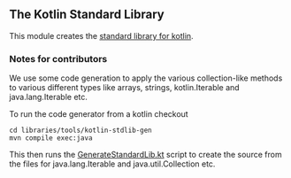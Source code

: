 ## The Kotlin Standard Library

This module creates the [standard library for kotlin](http://jetbrains.github.com/kotlin/versions/snapshot/apidocs/index.html).

### Notes for contributors

We use some code generation to apply the various collection-like methods to various different types like arrays, strings, kotlin.Iterable and java.lang.Iterable etc.

To run the code generator from a kotlin checkout

    cd libraries/tools/kotlin-stdlib-gen
    mvn compile exec:java

This then runs the [GenerateStandardLib.kt](https://github.com/JetBrains/kotlin/blob/master/libraries/tools/kotlin-stdlib-gen/src/generators/GenerateStandardLib.kt) script to create the source from the files for java.lang.Iterable<T> and java.util.Collection etc.